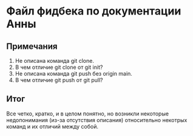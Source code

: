 # Файл фидбека по документации Анны

## Примечания

1. Не описана команда git clone. 
2. В чем отличие git clone от git init?
3. Не описана команда git push без origin main.
4. В чем отличие git push от git pull?

## Итог

Все четко, кратко, и в целом понятно, но возникли некоторые недопонимания (из-за отсутствия описания) относительно некотрых команд и их отличий между собой. 